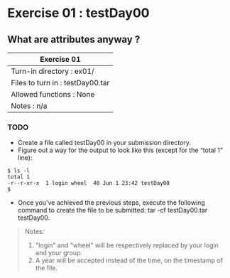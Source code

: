 # Exercise 01 : testDay00

## What are attributes anyway ?

|               Exercise 01             |
|---------------------------------------|
| Turn-in directory : ex01/             |
| Files to turn in : testDay00.tar      |
| Allowed functions : None              |
| Notes : n/a                           |


### TODO

* Create a file called testDay00 in your submission directory.
* Figure out a way for the output to look like this
(except for the “total 1” line):
```
$ ls -l
total 1
-r--r-xr-x  1 login wheel  40 Jun 1 23:42 testDay00
$
```
* Once you’ve achieved the previous steps, execute the following command to
create the file to be submitted: tar -cf testDay00.tar testDay00.

> Notes:
> 1. "login" and "wheel" will be respectively replaced by your login and
your group.
> 2. A year will be accepted instead of the time, on the timestamp of the
file.
